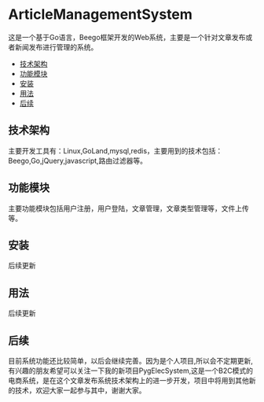 # ArticleManagementSystem

这是一个基于Go语言，Beego框架开发的Web系统，主要是一个针对文章发布或者新闻发布进行管理的系统。




+ [技术架构](#技术架构)
+ [功能模块](#功能模块)
+ [安装](#安装)
+ [用法](#用法)
+ [后续](#后续)


## 技术架构

主要开发工具有：Linux,GoLand,mysql,redis，主要用到的技术包括：Beego,Go,jQuery,javascript,路由过滤器等。

## 功能模块

主要功能模块包括用户注册，用户登陆，文章管理，文章类型管理等，文件上传等。

## 安装

后续更新

## 用法

后续更新

## 后续

目前系统功能还比较简单，以后会继续完善。因为是个人项目,所以会不定期更新,有兴趣的朋友希望可以关注一下我的新项目PygElecSystem,这是一个B2C模式的电商系统，是在这个文章发布系统技术架构上的进一步开发，项目中将用到其他新的技术，欢迎大家一起参与其中，谢谢大家。
